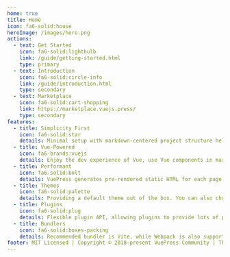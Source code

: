 ```yaml
---
home: true
title: Home
icon: fa6-solid:house
heroImage: /images/hero.png
actions:
  - text: Get Started
    icon: fa6-solid:lightbulb
    link: /guide/getting-started.html
    type: primary
  - text: Introduction
    icon: fa6-solid:circle-info
    link: /guide/introduction.html
    type: secondary
  - text: Marketplace
    icon: fa6-solid:cart-shopping
    link: https://marketplace.vuejs.press/
    type: secondary
features:
  - title: Simplicity First
    icon: fa6-solid:star
    details: Minimal setup with markdown-centered project structure helps you focus on writing.
  - title: Vue-Powered
    icon: fa6-brands:vuejs
    details: Enjoy the dev experience of Vue, use Vue components in markdown, and develop custom themes with Vue.
  - title: Performant
    icon: fa6-solid:bolt
    details: VuePress generates pre-rendered static HTML for each page, and runs as an SPA once a page is loaded.
  - title: Themes
    icon: fa6-solid:palette
    details: Providing a default theme out of the box. You can also choose a community theme or create your own one.
  - title: Plugins
    icon: fa6-solid:plug
    details: Flexible plugin API, allowing plugins to provide lots of plug-and-play features for your site.
  - title: Bundlers
    icon: fa6-solid:boxes-packing
    details: Recommended bundler is Vite, while Webpack is also supported. Choose the one you like!
footer: MIT Licensed | Copyright © 2018-present VuePress Community | Theme by <a href="https://theme-hope.vuejs.press">vuepress-theme-hope</a>
---
```

